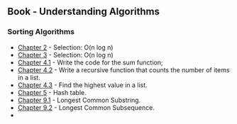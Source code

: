 ## Book - Understanding Algorithms

### Sorting Algorithms

- [Chapter 2](src/main/java/com/xmacedo/ordination/SortBySelection.java) - Selection: O(n log n)
- [Chapter 3](src/main/java/com/xmacedo/recursion/Fatorial.java) - Selection: O(n log n)
- [Chapter 4.1](src/main/java/com/xmacedo/recursion/Sum.java) - Write the code for the sum function;
- [Chapter 4.2](src/main/java/com/xmacedo/recursion/Count.java) - Write a recursive function that counts the number of items in a list. 
- [Chapter 4.3](src/main/java/com/xmacedo/recursion/HighestValue.java) - Find the highest value in a list.
- [Chapter 5](src/main/java/com/xmacedo/hash/HashTable.java) - Hash table.
- [Chapter 9.1](src/main/java/com/xmacedo/dynamic/LongestCommonSubstring.java) - Longest Common Substring.
- [Chapter 9.2](src/main/java/com/xmacedo/dynamic/LongestCommonSubsequence.java) - Longest Common Subsequence.
- 